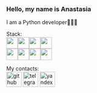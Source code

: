 ### Hello, my name is Anastasia

I am a Python developer👩🏻‍💻

Stack:  
<img src='https://img.shields.io/badge/python-3670A0?style=for-the-badge&logo=python&logoColor=ffdd54' height='30'><img src='https://img.shields.io/badge/django-%23092E20.svg?style=for-the-badge&logo=django&logoColor=white' height='30'><img src='https://img.shields.io/badge/FastAPI-005571?style=for-the-badge&logo=fastapi' height='30'><img src='https://img.shields.io/badge/flask-%23000.svg?style=for-the-badge&logo=flask&logoColor=white' height='30'>  
<img src='https://img.shields.io/badge/postgres-%23316192.svg?style=for-the-badge&logo=postgresql&logoColor=white' height='30'><img src='https://img.shields.io/badge/scrapy-%2360a839.svg?style=for-the-badge&logo=scrapy&logoColor=d1d2d3' height='30'><img src='https://img.shields.io/badge/pytest-%23ffffff.svg?style=for-the-badge&logo=pytest&logoColor=2f9fe3' height='30'><img src='https://img.shields.io/badge/docker-%230db7ed.svg?style=for-the-badge&logo=docker&logoColor=white' height='30'>



My contacts:  
[<img src='https://cdn.jsdelivr.net/npm/simple-icons@3.0.1/icons/github.svg' alt='github' height='40'>](https://github.com/aftergl0wn)  [<img src='https://cdn.jsdelivr.net/npm/simple-icons@3.0.1/icons/telegram.svg' alt='telegram' height='40'>](https://t.me/afterglow8)   [<img src='https://cdn.jsdelivr.net/npm/simple-icons@3.0.1/icons/yandex.svg' alt='yandex' height='40'>](aftergl0wn@yandex.ru)  
